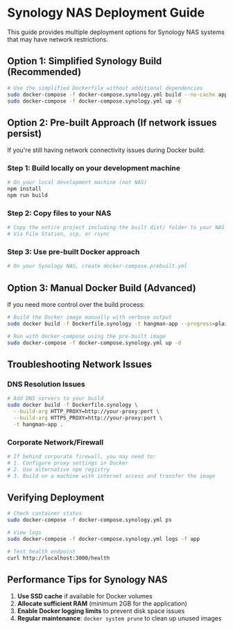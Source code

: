 # Synology NAS Deployment Guide

This guide provides multiple deployment options for Synology NAS systems that may have network restrictions.

## Option 1: Simplified Synology Build (Recommended)

```bash
# Use the simplified Dockerfile without additional dependencies
sudo docker-compose -f docker-compose.synology.yml build --no-cache app
sudo docker-compose -f docker-compose.synology.yml up -d
```

## Option 2: Pre-built Approach (If network issues persist)

If you're still having network connectivity issues during Docker build:

### Step 1: Build locally on your development machine
```bash
# On your local development machine (not NAS)
npm install
npm run build
```

### Step 2: Copy files to your NAS
```bash
# Copy the entire project including the built dist/ folder to your NAS
# Via File Station, scp, or rsync
```

### Step 3: Use pre-built Docker approach
```bash
# On your Synology NAS, create docker-compose.prebuilt.yml
```

## Option 3: Manual Docker Build (Advanced)

If you need more control over the build process:

```bash
# Build the Docker image manually with verbose output
sudo docker build -f Dockerfile.synology -t hangman-app --progress=plain .

# Run with docker-compose using the pre-built image
sudo docker-compose -f docker-compose.synology.yml up -d
```

## Troubleshooting Network Issues

### DNS Resolution Issues
```bash
# Add DNS servers to your build
sudo docker build -f Dockerfile.synology \
  --build-arg HTTP_PROXY=http://your-proxy:port \
  --build-arg HTTPS_PROXY=http://your-proxy:port \
  -t hangman-app .
```

### Corporate Network/Firewall
```bash
# If behind corporate firewall, you may need to:
# 1. Configure proxy settings in Docker
# 2. Use alternative npm registry
# 3. Build on a machine with internet access and transfer the image
```

## Verifying Deployment

```bash
# Check container status
sudo docker-compose -f docker-compose.synology.yml ps

# View logs
sudo docker-compose -f docker-compose.synology.yml logs -f app

# Test health endpoint
curl http://localhost:3000/health
```

## Performance Tips for Synology NAS

1. **Use SSD cache** if available for Docker volumes
2. **Allocate sufficient RAM** (minimum 2GB for the application)
3. **Enable Docker logging limits** to prevent disk space issues
4. **Regular maintenance**: `docker system prune` to clean up unused images